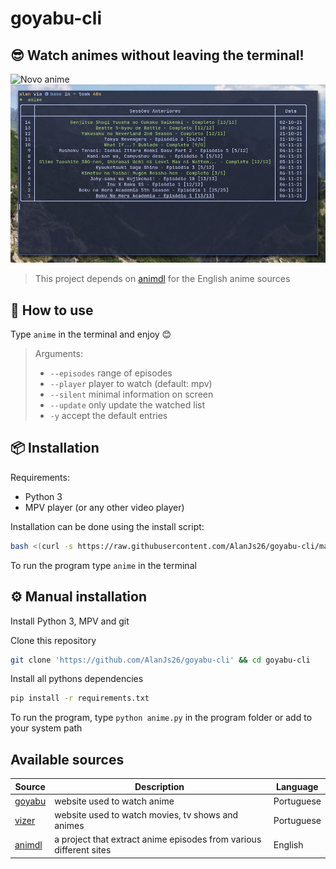 # goyabu-cli

<!--## assista animes diretamente do terminal-->
## 😎 Watch animes without leaving the terminal!

![Novo anime](./img/record1.gif)
![Retomando uma sessão anterior](./img/record2.gif)

> This project depends on [animdl](https://github.com/justfoolingaround/animdl) for the English anime sources

<!--digite `anime` e siga as instruções para utilizar.-->
## 🚀 How to use

Type `anime` in the terminal and enjoy 😊

<!--Parametros:-->
<!-- -  `--episodes` episódio ou intervalo de episódios-->
<!-- -  `--player` player a ser utilizado-->
<!-- -  `--silent` mostrar pouca informação na tela-->
<!-- -  `--update` atualizar os episódios salvos-->
<!-- -  `-y` aceite todas as opções padrões-->
> Arguments:
>
> -  `--episodes` range of episodes
> -  `--player` player to watch (default: mpv)
> -  `--silent` minimal information on screen
> -  `--update` only update the watched list
> -  `-y` accept the default entries

<!--## ⚙ Instalação-->
## 📦 Installation

Requirements:
- Python 3
- MPV player (or any other video player)

<!--Clone este repositório e, na pasta do programa, execute o comando `bash install.sh`-->

Installation can be done using the install script:

```bash
bash <(curl -s https://raw.githubusercontent.com/AlanJs26/goyabu-cli/main/install.sh)
```

<!--Com isso digitando `anime` no terminal, o programa deve funcionar-->

To run the program type `anime` in the terminal

<!--## Instalação manual-->
## ⚙ Manual installation

Install Python 3, MPV and git 

Clone this repository 
```bash
git clone 'https://github.com/AlanJs26/goyabu-cli' && cd goyabu-cli
```

Install all pythons dependencies 
```bash
pip install -r requirements.txt
```

<!--Assim o programa pode ser executado com `python anime.py` -->
To run the program, type `python anime.py` in the program folder or add to your system path

## Available sources 

| Source                         | Description                                                        | Language   |
| ------------------------------ | ------------------------------------------------------------------ | ---------- |
| [goyabu](https://goyabu.com/)                         | website used to watch anime                                        | Portuguese |
| [vizer](https://vizer.tv/)                          | website used to watch movies, tv shows and animes                  | Portuguese |
| [animdl](https://github.com/justfoolingaround/animdl)                         | a project that extract anime episodes from various different sites | English    |
